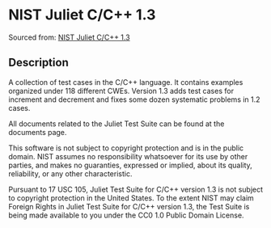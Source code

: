 # NIST Juliet C/C++ 1.3

Sourced from: [NIST Juliet C/C++ 1.3](https://samate.nist.gov/SARD/test-suites/112)

## Description

A collection of test cases in the C/C++ language. It contains examples organized under 118 different CWEs. Version 1.3 adds test cases for increment and decrement and fixes some dozen systematic problems in 1.2 cases.

All documents related to the Juliet Test Suite can be found at the documents page.

This software is not subject to copyright protection and is in the public domain. NIST assumes no responsibility whatsoever for its use by other parties, and makes no guaranties, expressed or implied, about its quality, reliability, or any other characteristic.

Pursuant to 17 USC 105, Juliet Test Suite for C/C++ version 1.3 is not subject to copyright protection in the United States. To the extent NIST may claim Foreign Rights in Juliet Test Suite for C/C++ version 1.3, the Test Suite is being made available to you under the CC0 1.0 Public Domain License.
